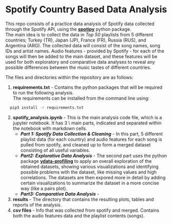 # Spotify Country Based Data Analysis


This repo consists of a practice data analysis of Spotify data collected through the Spotify API, using the  **[spotipy](https://spotipy.readthedocs.io/en/2.22.1/)** python package. \
The main idea is to collect the data in *Top 50* playlists from 5 different countries; Turkey (TR), Japan (JP), France (FR), Russia (RUS), and Argentina (ARG). The collected data will consist of the song names, song IDs and artist names. Audio features - provided by Spotify - for each of the songs will then be added to the main dataset, and these features will be used for both exploratory and comparative data analyses to reveal any possible differences between the music tastes of different countries.

The files and directories within the repository are as follows:
1. **requirements.txt** - Contains the python packages that will be required to run the following analysis. \
The requirements can be installed from the command line using:
``` bash
  pip3 install -r requirements.txt
```
2. **spotify_analysis.ipynb** - This is the main analysis code file, which is a jupyter notebook. It has 3 \ 
main parts, indicated and separated within the notebook with markdown cells.
	- ***Part 1: Spotify Data Collection & Cleaning*** - In this part, 5 different playlist data (for each country) and audio features for each song is pulled from spotify, and cleaned up to form a merged dataset consisting of all useful variables.
	- ***Part2: Explorative Data Analysis*** - The second part uses the python package **[ydata-profiling](https://docs.profiling.ydata.ai/4.6/)** to apply an overall exploration of the obtained datasets, showing various visualizations and identifying possible problems with the dataset, like missing values and high correlations. The datasets are then expored more in detail by adding certain visualizations to summarize the dataset in a more concise way (like a pairs plot).
	- ***Part3: Comparative Data Analysis*** - 
3. **results** - The directory that contains the resulting plots, tables and reports of the analysis.
4. **csv files** - Info that was collected from spotify and merged. Contains both the audio features data and the playlist contents (songs).
